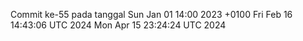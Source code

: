 Commit ke-55 pada tanggal Sun Jan 01 14:00 2023 +0100
Fri Feb 16 14:43:06 UTC 2024
Mon Apr 15 23:24:24 UTC 2024
